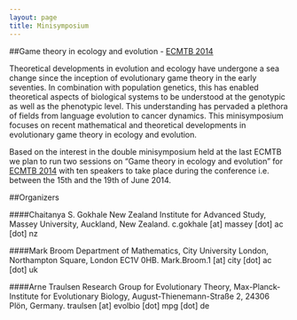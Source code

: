 ```yaml
---
layout: page
title: Minisymposium
---
```


##Game theory in ecology and evolution - [ECMTB 2014][ecmtb]

Theoretical developments in evolution and ecology have undergone a sea change since the inception of evolutionary game theory in the early seventies. In combination with population genetics, this has enabled theoretical aspects of biological systems to be understood at the genotypic as well as the phenotypic level. This understanding has pervaded a plethora of fields from language evolution to cancer dynamics. This minisymposium focuses on recent mathematical and theoretical developments in evolutionary game theory in ecology and evolution.

Based on the interest in the double minisymposium held at the last ECMTB we plan to run two sessions on “Game theory in ecology and evolution” for [ECMTB 2014][ecmtb] with ten speakers to take place during the conference i.e. between the 15th and the 19th of June 2014.

##Organizers

####Chaitanya S. Gokhale
New Zealand Institute for Advanced Study, Massey University, Auckland, New Zealand. 
c.gokhale [at] massey [dot] ac [dot] nz

####Mark Broom
Department of Mathematics, City University London, Northampton Square, London EC1V 0HB. 
Mark.Broom.1 [at] city [dot] ac [dot] uk

####Arne TraulsenResearch Group for Evolutionary Theory, Max-Planck-Institute for Evolutionary Biology, August-Thienemann-Straße 2, 24306 Plön, Germany.traulsen [at] evolbio [dot] mpg [dot] de
[ecmtb]:    http://ecmtb2014.org/welcome
